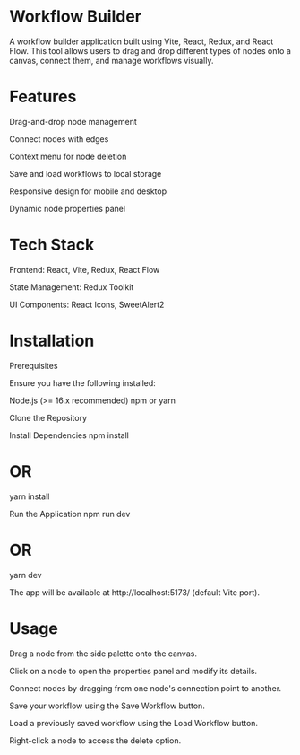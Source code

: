 # Workflow Builder #

A workflow builder application built using Vite, React, Redux, and React Flow. This tool allows users to drag and drop different types of nodes onto a canvas, connect them, and manage workflows visually.

# Features

Drag-and-drop node management

Connect nodes with edges

Context menu for node deletion

Save and load workflows to local storage

Responsive design for mobile and desktop

Dynamic node properties panel

# Tech Stack

Frontend: React, Vite, Redux, React Flow

State Management: Redux Toolkit

UI Components: React Icons, SweetAlert2


# Installation

Prerequisites

Ensure you have the following installed:

Node.js (>= 16.x recommended)
npm or yarn

Clone the Repository

Install Dependencies
npm install
# OR
yarn install

Run the Application
npm run dev
# OR
yarn dev

The app will be available at http://localhost:5173/ (default Vite port).

# Usage 

Drag a node from the side palette onto the canvas.

Click on a node to open the properties panel and modify its details.

Connect nodes by dragging from one node's connection point to another.

Save your workflow using the Save Workflow button.

Load a previously saved workflow using the Load Workflow button.

Right-click a node to access the delete option.
